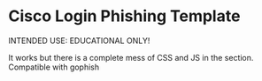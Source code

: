 # Cisco Login Phishing Template

INTENDED USE: EDUCATIONAL ONLY!

It works but there is a complete mess of CSS and JS in the <head> section. Compatible with gophish
